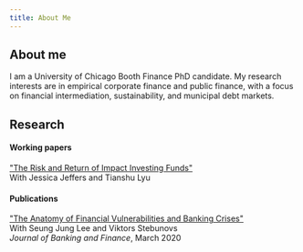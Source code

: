 ```yaml
---
title: About Me
---
```

<h2> About me </h2>

 I am a University of Chicago Booth Finance PhD candidate. My research interests are in empirical corporate finance and public finance, with a focus on financial intermediation, sustainability, and municipal debt markets.
  
<h2> Research </h2>

<h4> Working papers </h4>

<a href="https://drive.google.com/file/d/1LnkNR7sFN3_BsVis5GPTEgzUjH4LuQc0/view">"The Risk and Return of Impact Investing Funds"</a> 
<br>
With Jessica Jeffers and Tianshu Lyu

<h4> Publications </h4>

<a href="https://www.sciencedirect.com/science/article/abs/pii/S0378426618300864">"The Anatomy of Financial Vulnerabilities and Banking Crises"</a> 
<br>
With Seung Jung Lee and Viktors Stebunovs
<br>
<i>Journal of Banking and Finance</i>, March 2020

